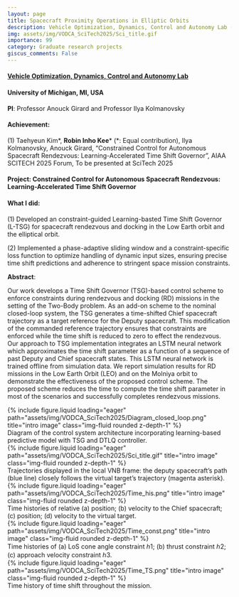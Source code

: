 ```yaml
---
layout: page
title: Spacecraft Proximity Operations in Elliptic Orbits
description: Vehicle Optimization, Dynamics, Control and Autonomy Lab (01.2024-ing), University of Michigan, MI, USA
img: assets/img/VODCA_SciTech2025/Sci_title.gif
importance: 99
category: Graduate research projects
giscus_comments: False
---
```


#### **<a href='https://vodca.engin.umich.edu/'>Vehicle Optimization, Dynamics, Control and Autonomy Lab</a>**
#### University of Michigan, MI, USA

**PI**: Professor Anouck Girard and Professor Ilya Kolmanovsky

#### **Achievement**: 

(1) Taehyeun Kim*, **Robin Inho Kee**\* (*: Equal contribution), Ilya Kolmanovsky, Anouck Girard, “Constrained Control for Autonomous Spacecraft Rendezvous: Learning-Accelerated Time Shift Governor”, AIAA SCITECH 2025 Forum, To be presented at SciTech 2025

#### **Project**: **Constrained Control for Autonomous Spacecraft Rendezvous: Learning-Accelerated Time Shift Governor**

#### **What I did**:

(1) Developed an constraint-guided Learning-basted Time Shift Governor (L-TSG) for spacecraft rendezvous and docking in the Low Earth orbit and the elliptical orbit. 

(2) Implemented a phase-adaptive sliding window and a constraint-specific loss function to optimize handling of dynamic input sizes, ensuring precise time shift predictions and adherence to stringent space mission constraints.



**Abstract**: 

Our work develops a Time Shift Governor (TSG)-based control scheme to enforce constraints during rendezvous and docking (RD) missions in the setting of the Two-Body problem. As an add-on scheme to the nominal closed-loop system, the TSG generates a time-shifted Chief spacecraft trajectory as a target reference for the Deputy spacecraft. This modification of the commanded reference trajectory ensures that constraints are enforced while the time shift is reduced to zero to effect the rendezvous. Our approach to TSG implementation integrates an LSTM neural network which approximates the time shift parameter as a function of a sequence of past Deputy and Chief spacecraft states. This LSTM neural network is trained offline from simulation data. We report simulation results for RD missions in the Low Earth Orbit (LEO) and on the Molniya orbit to demonstrate the effectiveness of the proposed control scheme. The proposed scheme reduces the time to compute the time shift parameter in most of the scenarios and successfully completes rendezvous missions.

<div class="row">
    <div class="col-sm mt-3 mt-md-0">
        {% include figure.liquid loading="eager" path="assets/img/VODCA_SciTech2025/Diagram_closed_loop.png" title="intro image" class="img-fluid rounded z-depth-1" %}
    </div>
</div>
<div class="caption">
    Diagram of the control system architecture incorporating learning-based predictive model with TSG and DTLQ controller.
</div>

<div class="row">
    <div class="col-sm mt-3 mt-md-0">
        {% include figure.liquid loading="eager" path="assets/img/VODCA_SciTech2025/Sci_title.gif" title="intro image" class="img-fluid rounded z-depth-1" %}
    </div>
</div>
<div class="caption">
    Trajectories displayed in the local VNB frame: the deputy spacecraft’s path (blue line) closely follows the virtual target’s trajectory (magenta asterisk).
</div>

<div class="row">
    <div class="col-sm mt-3 mt-md-0">
        {% include figure.liquid loading="eager" path="assets/img/VODCA_SciTech2025/Time_his.png" title="intro image" class="img-fluid rounded z-depth-1" %}
    </div>
</div>
<div class="caption">
    Time histories of relative (a) position; (b) velocity to the Chief spacecraft; (c) position; (d) velocity to the virtual target.
</div>

<div class="row">
    <div class="col-sm mt-3 mt-md-0">
        {% include figure.liquid loading="eager" path="assets/img/VODCA_SciTech2025/Time_const.png" title="intro image" class="img-fluid rounded z-depth-1" %}
    </div>
</div>
<div class="caption">
    Time histories of (a) LoS cone angle constraint ℎ1; (b) thrust constraint ℎ2; (c) approach velocity constraint ℎ3.
</div>

<div class="row">
    <div class="col-sm mt-3 mt-md-0">
        {% include figure.liquid loading="eager" path="assets/img/VODCA_SciTech2025/Time_TS.png" title="intro image" class="img-fluid rounded z-depth-1" %}
    </div>
</div>
<div class="caption">
    Time history of time shift throughout the mission.
</div> 






